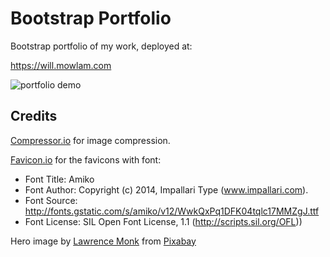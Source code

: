 # Bootstrap Portfolio

Bootstrap portfolio of my work, deployed at:

https://will.mowlam.com

![portfolio demo](./assets/images/screenshot-bootstrap-portfolio.png)

## Credits

[Compressor.io](https://compressor.io/) for image compression.

[Favicon.io](https://favicon.io/) for the favicons with font:

- Font Title: Amiko
- Font Author: Copyright (c) 2014, Impallari Type (www.impallari.com).
- Font Source: http://fonts.gstatic.com/s/amiko/v12/WwkQxPq1DFK04tqlc17MMZgJ.ttf
- Font License: SIL Open Font License, 1.1 (http://scripts.sil.org/OFL))

Hero image by <a href="https://pixabay.com/users/lmonk72-731125/?utm_source=link-attribution&utm_medium=referral&utm_campaign=image&utm_content=944499">Lawrence Monk</a> from <a href="https://pixabay.com//?utm_source=link-attribution&utm_medium=referral&utm_campaign=image&utm_content=944499">Pixabay</a>
